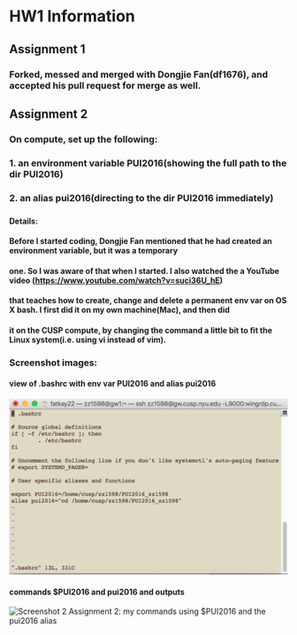 # HW1 Information

## Assignment 1
### Forked, messed and merged with Dongjie Fan(df1676), and accepted his pull request for merge as well.

## Assignment 2
### On compute, set up the following:
### 1. an environment variable PUI2016(showing the full path to the dir PUI2016)
### 2. an alias pui2016(directing to the dir PUI2016 immediately)
###
#### Details:
#### Before I started coding, Dongjie Fan mentioned that he had created an environment variable, but it was a temporary
#### one. So I was aware of that when I started. I also watched the a YouTube video (https://www.youtube.com/watch?v=suci36U_hE)
#### that teaches how to create, change and delete a permanent env var on OS X bash. I first did it on my own machine(Mac), and then did
#### it on the CUSP compute, by changing the command a little bit to fit the Linux system(i.e. using vi instead of vim).
####
### Screenshot images:

#### view of .bashrc with env var PUI2016 and alias pui2016
![Screenshot 1 Assignment 2: my .bashrc with env var PUI2016 and alias pui2016](HW1_SS1_bashrc.png)

#### commands $PUI2016 and pui2016 and outputs
![Screenshot 2 Assignment 2: my commands using $PUI2016 and the pui2016 alias](HW2_SS2_ev_alias.png)





